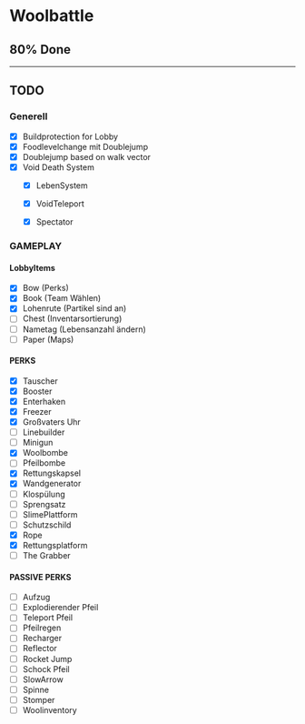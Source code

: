 # Woolbattle
## 80% Done

---------------
## TODO
### Generell
- [x] Buildprotection for Lobby
- [x] Foodlevelchange mit Doublejump
- [x] Doublejump based on walk vector
- [x] Void Death System
    - [x] LebenSystem
    - [x] VoidTeleport
    - [x] Spectator



### GAMEPLAY
#### LobbyItems
- [x] Bow (Perks)
- [x] Book (Team Wählen)
- [x] Lohenrute (Partikel sind an)
- [ ] Chest (Inventarsortierung)
- [ ] Nametag (Lebensanzahl ändern)
- [ ] Paper (Maps)

#### PERKS
- [x] Tauscher
- [x] Booster
- [x] Enterhaken
- [x] Freezer
- [x] Großvaters Uhr
- [ ] Linebuilder
- [ ] Minigun
- [x] Woolbombe
- [ ] Pfeilbombe
- [x] Rettungskapsel
- [x] Wandgenerator
- [ ] Klospülung
- [ ] Sprengsatz
- [ ] SlimePlattform
- [ ] Schutzschild
- [x] Rope
- [x] Rettungsplatform
- [ ] The Grabber

#### PASSIVE PERKS
- [ ] Aufzug
- [ ] Explodierender Pfeil
- [ ] Teleport Pfeil
- [ ] Pfeilregen
- [ ] Recharger
- [ ] Reflector
- [ ] Rocket Jump
- [ ] Schock Pfeil
- [ ] SlowArrow
- [ ] Spinne
- [ ] Stomper
- [ ] Woolinventory
